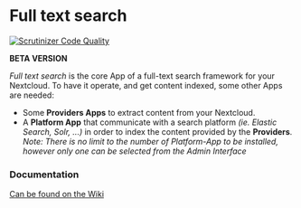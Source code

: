 # Full text search

[![Scrutinizer Code Quality](https://scrutinizer-ci.com/g/nextcloud/fulltextsearch/badges/quality-score.png?b=master)](https://scrutinizer-ci.com/g/nextcloud/fulltextsearch/?b=master)

**BETA VERSION**  

_Full text search_ is the core App of a full-text search framework for your Nextcloud. 
To have it operate, and get content indexed, some other Apps are needed: 

- Some **Providers Apps** to extract content from your Nextcloud. 
- A **Platform App** that communicate with a search platform _(ie. Elastic Search, Solr, ...)_ in order to index the content provided by the **Providers**.   
_Note: There is no limit to the number of Platform-App to be installed, however only one can be selected from the Admin Interface_



### Documentation

[Can be found on the Wiki](https://github.com/nextcloud/fulltextsearch/wiki)

